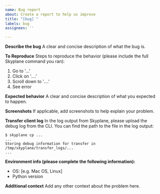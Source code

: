 ```yaml
---
name: Bug report
about: Create a report to help us improve
title: "[bug] "
labels: bug
assignees: ''

---
```


**Describe the bug**
A clear and concise description of what the bug is.

**To Reproduce**
Steps to reproduce the behavior (please include the full Skyplane command you ran):
1. Go to '...'
2. Click on '....'
3. Scroll down to '....'
4. See error

**Expected behavior**
A clear and concise description of what you expected to happen.

**Screenshots**
If applicable, add screenshots to help explain your problem.

**Transfer client log**
In the log output from Skyplane, please upload the debug log from the CLI. You can find the path to the file in the log output:
```
$ skyplane cp ...
...
Storing debug information for transfer in /tmp/skyplane/transfer_logs/...
...
```

**Environment info (please complete the following information):**
 - OS: [e.g. Mac OS, Linux]
- Python version

**Additional context**
Add any other context about the problem here.
